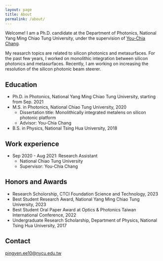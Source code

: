 ```yaml
---
layout: page
title: About
permalink: /about/
---
```


Welcome! I am a Ph.D. candidate at the Department of Photonics, National Yang Ming Chiao Tung University, under the supervision of [You-Chia Chang](https://nycusng.web.nycu.edu.tw/pi/).  

My reasarch topics are related to silicon photonics and metasurfaces. For the past few years, I worked on monolithic integration between silicon photonics and metasurfaces. Recently, I am working on increasing the resolution of the silicon photonic beam steerer.

## Education

* Ph.D. in Photonics, National Yang Ming Chiao Tung University, starting from Sep. 2021
* M.S. in Photonics, National Chiao Tung University, 2020
  *  Dissertation title: Monolithically integrated metalens on silicon photonic platform
  *  Advisor: You-Chia Chang
* B.S. in Physics, National Tsing Hua University, 2018

## Work experience

* Sep 2020 - Aug 2021: Research Assistant
  * National Chiao Tung University
  * Supervisor: You-Chia Chang
    
## Honors and Awards

* Research Scholorship, CTCI Foundation Science and Technology, 2023
* Best Student Research Award, National Yang Ming Chiao Tung University, 2023
* Best Student Oral Paper Award at Optics & Photonics Taiwan International Conference, 2022
* Undergraduate Research Scholarship, Department of Physics, National Tsing Hua University, 2017

## Contact

[pingyen.ee10@nycu.edu.tw](mailto:pingyen.ee10@nycu.edu.tw)
